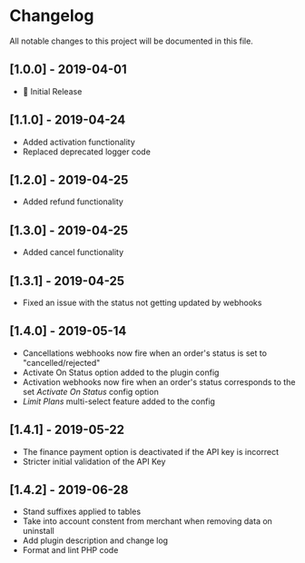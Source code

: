 # Changelog
All notable changes to this project will be documented in this file.

## [1.0.0] - 2019-04-01
- :dizzy: Initial Release

## [1.1.0] - 2019-04-24
- Added activation functionality
- Replaced deprecated logger code

## [1.2.0] - 2019-04-25
- Added refund functionality

## [1.3.0] - 2019-04-25
- Added cancel functionality

## [1.3.1] - 2019-04-25
- Fixed an issue with the status not getting updated by webhooks

## [1.4.0] - 2019-05-14
- Cancellations webhooks now fire when an order's status is set to 
"cancelled/rejected"
- Activate On Status option added to the plugin config
- Activation webhooks now fire when an order's status corresponds to 
the set _Activate On Status_ config option
- _Limit Plans_ multi-select feature added to the config

## [1.4.1] - 2019-05-22
- The finance payment option is deactivated if the API key is incorrect
- Stricter initial validation of the API Key

## [1.4.2] - 2019-06-28
- Stand suffixes applied to tables
- Take into account constent from merchant when removing data on uninstall
- Add plugin description and change log
- Format and lint PHP code